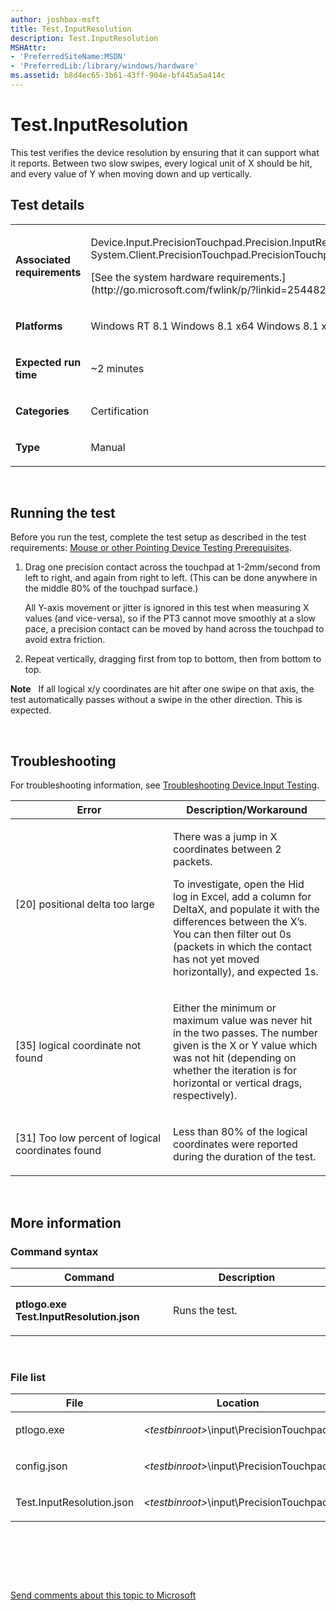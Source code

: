 ```yaml
---
author: joshbax-msft
title: Test.InputResolution
description: Test.InputResolution
MSHAttr:
- 'PreferredSiteName:MSDN'
- 'PreferredLib:/library/windows/hardware'
ms.assetid: b8d4ec65-3b61-43ff-904e-bf445a5a414c
---
```


# Test.InputResolution


This test verifies the device resolution by ensuring that it can support what it reports. Between two slow swipes, every logical unit of X should be hit, and every value of Y when moving down and up vertically.

## Test details


<table>
<colgroup>
<col width="50%" />
<col width="50%" />
</colgroup>
<tbody>
<tr class="odd">
<td><p><strong>Associated requirements</strong></p></td>
<td><p>Device.Input.PrecisionTouchpad.Precision.InputResolution System.Client.PrecisionTouchpad.PrecisionTouchpad</p>
<p>[See the system hardware requirements.](http://go.microsoft.com/fwlink/p/?linkid=254482)</p></td>
</tr>
<tr class="even">
<td><p><strong>Platforms</strong></p></td>
<td><p>Windows RT 8.1 Windows 8.1 x64 Windows 8.1 x86</p></td>
</tr>
<tr class="odd">
<td><p><strong>Expected run time</strong></p></td>
<td><p>~2 minutes</p></td>
</tr>
<tr class="even">
<td><p><strong>Categories</strong></p></td>
<td><p>Certification</p></td>
</tr>
<tr class="odd">
<td><p><strong>Type</strong></p></td>
<td><p>Manual</p></td>
</tr>
</tbody>
</table>

 

## Running the test


Before you run the test, complete the test setup as described in the test requirements: [Mouse or other Pointing Device Testing Prerequisites](mouse-or-other-pointing-device-testing-prerequisites.md).

1.  Drag one precision contact across the touchpad at 1-2mm/second from left to right, and again from right to left. (This can be done anywhere in the middle 80% of the touchpad surface.)

    All Y-axis movement or jitter is ignored in this test when measuring X values (and vice-versa), so if the PT3 cannot move smoothly at a slow pace, a precision contact can be moved by hand across the touchpad to avoid extra friction.

2.  Repeat vertically, dragging first from top to bottom, then from bottom to top.

**Note**  
If all logical x/y coordinates are hit after one swipe on that axis, the test automatically passes without a swipe in the other direction. This is expected.

 

## Troubleshooting


For troubleshooting information, see [Troubleshooting Device.Input Testing](troubleshooting-deviceinput-testing.md).

<table>
<colgroup>
<col width="50%" />
<col width="50%" />
</colgroup>
<thead>
<tr class="header">
<th>Error</th>
<th>Description/Workaround</th>
</tr>
</thead>
<tbody>
<tr class="odd">
<td><p>[20] positional delta too large</p></td>
<td><p>There was a jump in X coordinates between 2 packets.</p>
<p>To investigate, open the Hid log in Excel, add a column for DeltaX, and populate it with the differences between the X’s. You can then filter out 0s (packets in which the contact has not yet moved horizontally), and expected 1s.</p></td>
</tr>
<tr class="even">
<td><p>[35] logical coordinate not found</p></td>
<td><p>Either the minimum or maximum value was never hit in the two passes. The number given is the X or Y value which was not hit (depending on whether the iteration is for horizontal or vertical drags, respectively).</p></td>
</tr>
<tr class="odd">
<td><p>[31] Too low percent of logical coordinates found</p></td>
<td><p>Less than 80% of the logical coordinates were reported during the duration of the test.</p></td>
</tr>
</tbody>
</table>

 

## More information


### Command syntax

<table>
<colgroup>
<col width="50%" />
<col width="50%" />
</colgroup>
<thead>
<tr class="header">
<th>Command</th>
<th>Description</th>
</tr>
</thead>
<tbody>
<tr class="odd">
<td><p><strong>ptlogo.exe Test.InputResolution.json</strong></p></td>
<td><p>Runs the test.</p></td>
</tr>
</tbody>
</table>

 

### File list

<table>
<colgroup>
<col width="50%" />
<col width="50%" />
</colgroup>
<thead>
<tr class="header">
<th>File</th>
<th>Location</th>
</tr>
</thead>
<tbody>
<tr class="odd">
<td><p>ptlogo.exe</p></td>
<td><p><em>&lt;testbinroot&gt;</em>\input\PrecisionTouchpad\</p></td>
</tr>
<tr class="even">
<td><p>config.json</p></td>
<td><p><em>&lt;testbinroot&gt;</em>\input\PrecisionTouchpad\</p></td>
</tr>
<tr class="odd">
<td><p>Test.InputResolution.json</p></td>
<td><p><em>&lt;testbinroot&gt;</em>\input\PrecisionTouchpad\</p></td>
</tr>
</tbody>
</table>

 

 

 

[Send comments about this topic to Microsoft](mailto:wsddocfb@microsoft.com?subject=Documentation%20feedback%20%5Bp_hck\p_hck%5D:%20Test.InputResolution%20%20RELEASE:%20%284/27/2016%29&body=%0A%0APRIVACY%20STATEMENT%0A%0AWe%20use%20your%20feedback%20to%20improve%20the%20documentation.%20We%20don't%20use%20your%20email%20address%20for%20any%20other%20purpose,%20and%20we'll%20remove%20your%20email%20address%20from%20our%20system%20after%20the%20issue%20that%20you're%20reporting%20is%20fixed.%20While%20we're%20working%20to%20fix%20this%20issue,%20we%20might%20send%20you%20an%20email%20message%20to%20ask%20for%20more%20info.%20Later,%20we%20might%20also%20send%20you%20an%20email%20message%20to%20let%20you%20know%20that%20we've%20addressed%20your%20feedback.%0A%0AFor%20more%20info%20about%20Microsoft's%20privacy%20policy,%20see%20http://privacy.microsoft.com/default.aspx. "Send comments about this topic to Microsoft")




